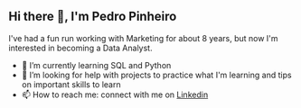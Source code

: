 ## Hi there 👋, I'm Pedro Pinheiro

I've had a fun run working with Marketing for about 8 years, but now I'm interested in becoming a Data Analyst.

- 🌱 I’m currently learning SQL and Python
- 🤔 I’m looking for help with projects to practice what I'm learning and tips on important skills to learn
- 📫 How to reach me: connect with me on [Linkedin](https://www.linkedin.com/in/pdrpinheiro)